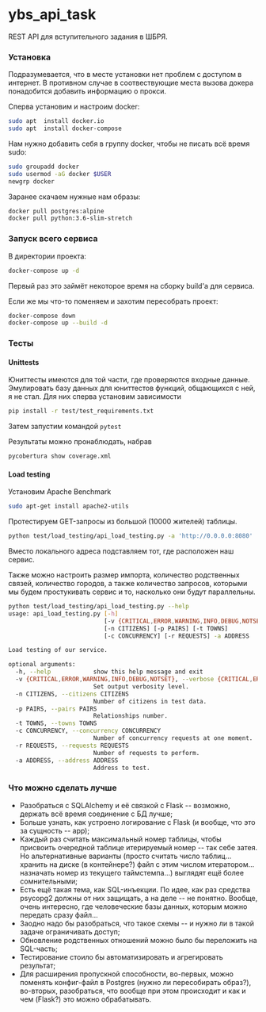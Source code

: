 # ybs_api_task
REST API для вступительного задания в ШБРЯ.

### Установка
Подразумевается, что в месте установки нет проблем с доступом в интернет. В противном случае в соотвествующие места вызова докера понадобится добавить информацию о прокси.

Сперва установим и настроим docker:

```bash
sudo apt  install docker.io
sudo apt  install docker-compose
```

Нам нужно добавить себя в группу docker, чтобы не писать всё время sudo:

```bash
sudo groupadd docker
sudo usermod -aG docker $USER
newgrp docker
```

Заранее скачаем нужные нам образы:

```bash
docker pull postgres:alpine
docker pull python:3.6-slim-stretch
```


### Запуск всего сервиса

В директории проекта:

```bash
docker-compose up -d
```

Первый раз это займёт некоторое время на сборку build'а для сервиса.

Если же мы что-то поменяем и захотим пересобрать проект:

```bash
docker-compose down
docker-compose up --build -d
```


### Тесты

#### Unittests

Юниттесты имеются для той части, где проверяются входные данные. Эмулировать базу данных для юниттестов функций, общающихся с ней, я не стал.
Для них сперва установим зависимости

```bash
pip install -r test/test_requirements.txt
```

Затем запустим командой `pytest`

Результаты можно пронаблюдать, набрав 

```bash
pycobertura show coverage.xml
```

#### Load testing

Установим Apache Benchmark

```bash
sudo apt-get install apache2-utils
```


Протестируем GET-запросы из большой (10000 жителей) таблицы.

```bash
python test/load_testing/api_load_testing.py -a 'http://0.0.0.0:8080'
```

Вместо локального адреса подставляем тот, где расположен наш сервис.

Также можно настроить размер импорта, количество родственных связей, количество городов, а также количество запросов, которыми мы будем простукивать сервис и то, насколько они будут параллельны.

```bash
python test/load_testing/api_load_testing.py --help
usage: api_load_testing.py [-h]
                           [-v {CRITICAL,ERROR,WARNING,INFO,DEBUG,NOTSET}]
                           [-n CITIZENS] [-p PAIRS] [-t TOWNS]
                           [-c CONCURRENCY] [-r REQUESTS] -a ADDRESS

Load testing of our service.

optional arguments:
  -h, --help            show this help message and exit
  -v {CRITICAL,ERROR,WARNING,INFO,DEBUG,NOTSET}, --verbose {CRITICAL,ERROR,WARNING,INFO,DEBUG,NOTSET}
                        Set output verbosity level.
  -n CITIZENS, --citizens CITIZENS
                        Number of citizens in test data.
  -p PAIRS, --pairs PAIRS
                        Relationships number.
  -t TOWNS, --towns TOWNS
  -c CONCURRENCY, --concurrency CONCURRENCY
                        Number of concurrency requests at one moment.
  -r REQUESTS, --requests REQUESTS
                        Number of requests to perform.
  -a ADDRESS, --address ADDRESS
                        Address to test.

```


### Что можно сделать лучше

* Разобраться с SQLAlchemy и её связкой с Flask -- возможно, держать всё время соединение с БД лучше;
* Больше узнать, как устроено логирование с Flask (и вообще, что это за сущность -- app);
* Каждый раз считать максимальный номер таблицы, чтобы присвоить очередной таблице итерируемый номер -- так себе затея. Но альтернативные варианты (просто считать число таблиц... хранить на диске (в контейнере?) файл с этим числом итератором... назначать номер из текущего таймстемпа...) выглядят ещё более сомнительными;
* Есть ещё такая тема, как SQL-инъекции. По идее, как раз средства psycopg2 должны от них защищать, а на деле -- не понятно. Вообще, очень интересно, где человеческие базы данных, которым можно передать сразу файл...
* Заодно надо бы разобраться, что такое схемы -- и нужно ли в такой задаче ограничивать доступ;
* Обновление родственных отношений можно было бы переложить на SQL-часть;
* Тестирование стоило бы автоматизировать и агрегировать результат;
* Для расширения пропускной способности, во-первых, можно поменять конфиг-файл в Postgres (нужно ли пересобирать образ?), во-вторых, разобраться, что вообще при этом происходит и как и чем (Flask?) это можно обрабатывать.